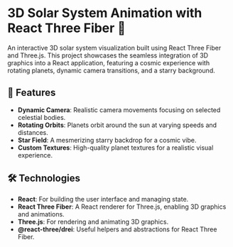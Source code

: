 # 3D Solar System Animation with React Three Fiber 🌌

An interactive 3D solar system visualization built using React Three Fiber and Three.js. This project showcases the seamless integration of 3D graphics into a React application, featuring a cosmic experience with rotating planets, dynamic camera transitions, and a starry background.

## 🚀 Features
- **Dynamic Camera**: Realistic camera movements focusing on selected celestial bodies.
- **Rotating Orbits**: Planets orbit around the sun at varying speeds and distances.
- **Star Field**: A mesmerizing starry backdrop for a cosmic vibe.
- **Custom Textures**: High-quality planet textures for a realistic visual experience.

## 🛠️ Technologies
- **React**: For building the user interface and managing state.
- **React Three Fiber**: A React renderer for Three.js, enabling 3D graphics and animations.
- **Three.js**: For rendering and animating 3D graphics.
- **@react-three/drei**: Useful helpers and abstractions for React Three Fiber.



